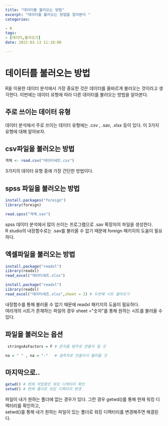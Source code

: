 ```yaml
---
title: "데이터를 불러오는 방법"
excerpt: "데이터를 불러오는 방법을 알아본다 "
categories:

- R
tags:
- [데이터,불러오기]
date: 2022-03-13 11:10:00

---
```

# 데이터를 불러오는 방법
R을 이용한 데이터 분석에서 가장 중요한 것은 데이터를 올바르게 불러오는 것이라고 생각한다.
이번에는 데이터 유형에 따라 다른 데이터를 불러오는 방법을 알아본다.

## 주로 쓰이는 데이터 유형

데이터 분석에서 주로 쓰이는 데이터 유형에는 .csv , .sav, .xlsx 등이 있다.
이 3가지 유형에 대해 알아보자.

## csv파일을 불러오는 방법
 ```r
객체 <- read.csv("데이터세트.csv")
```

3가지의 데이터 유형 중에 가장 간단한 방법이다.

## spss 파일을 불러오는 방법 

```r
install.packages("foreign")
library(foreign)

read.spss("객체.sav")
```
spss 데이터 분석에서 많이 쓰이는 프로그램으로 .sav 확장자의 파일을 생성한다.   
R studio의 내장함수로는 .sav를 불러올 수 없기 때문에 foreign 패키지의 도움이 필요하다.

## 엑셀파일을 불러오는 방법

```r
install.package("readxl")
iibrary(readxl)
read_excel("데이터세트.xlsx")
```
```r
install.package("readxl")
iibrary(readxl)
read_excel("데이터세트.xlsx",sheet = 2) # 두번째 시트 불러오기
```
내장함수를 통해 불러올 수 없기 때문에 readxl 패키지의 도움이 필요하다.  
여러개의 시트가 존재하는 파일의 경우 sheet ="숫자"를 통해 원하는 시트를 불러올 수 있다.

## 파일을 불러오는 옵션
```r
 stringsAsFactors = F # 문자를 범주로 만들지 말 것
```

```r
na = " " , na = "-"   # 결측치로 만들어서 불러올 것
```

## 마지막으로.. 
```r
getwd() # 현재 작업중인 워킹 디렉터리 확인
setwd() # 현재 폴더로 워킹 디렉터리 변경
```

파일이 내가 원하는 폴더에 없는 경우가 있다. 그런 경우 getwd()를 통해 현재 워킹 디렉터리를 확인하고,  
setwd()를 통해 내가 원하는 파일이 있는 폴더로 워킹 디렉터리를 변경해주면 해결된다.
